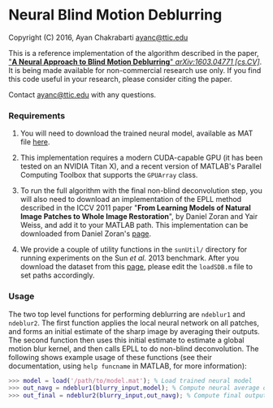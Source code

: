 # Neural Blind Motion Deblurring
Copyright (C) 2016, Ayan Chakrabarti <ayanc@ttic.edu>

This is a reference implementation of the algorithm described in the
paper, ["**A Neural Approach to Blind Motion Deblurring**"
*arXiv:1603.04771 [cs.CV]*](http://arxiv.org/abs/1603.04771). It is
being made available for non-commercial research use only. If you find
this code useful in your research, please consider citing the paper.

Contact <ayanc@ttic.edu> with any questions.

### Requirements

1. You will need to download the trained neural model, available as
   MAT file [here](http://www.ttic.edu/chakrabarti/ndeblur/model.mat).
   
2. This implementation requires a modern CUDA-capable GPU (it has been
   tested on an NVIDIA Titan X), and a recent version of MATLAB's
   Parallel Computing Toolbox that supports the `GPUArray` class.
   
3. To run the full algorithm with the final non-blind deconvolution
   step, you will also need to download an implementation of the EPLL
   method described in the ICCV 2011 paper "**From Learning Models of
   Natural Image Patches to Whole Image Restoration**", by Daniel
   Zoran and Yair Weiss, and add it to your MATLAB path. This
   implementation can be downloaded from Daniel Zoran's
   [page](http://people.csail.mit.edu/danielzoran/).
   
4. We provide a couple of utility functions in the `sunUtil/`
   directory for running experiments on the Sun *et al.* 2013
   benchmark. After you download the dataset from this
   [page](http://cs.brown.edu/~lbsun/deblur2013/deblur2013iccp.html),
   please edit the `loadSDB.m` file to set paths accordingly.

### Usage

The two top level functions for performing deblurring are `ndeblur1`
and `ndeblur2`. The first function applies the local neural network on
all patches, and forms an initial estimate of the sharp image by
averaging their outputs. The second function then uses this initial
estimate to estimate a global motion blur kernel, and then calls EPLL
to do non-blind deconvolution. The following shows example usage of
these functions (see their documentation, using `help funcname` in
MATLAB, for more information):

```MATLAB
>>> model = load('/path/to/model.mat'); % Load trained neural model
>>> out_navg = ndeblur1(blurry_input,model); % Compute neural average output
>>> out_final = ndeblur2(blurry_input,out_navg); % Compute final output
```


